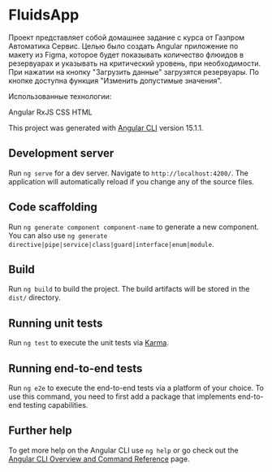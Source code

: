 # FluidsApp

Проект представляет собой домашнее задание с курса от Газпром Автоматика Сервис. Целью было создать Angular приложение по макету из Figma, которое будет показывать количество флюидов в резервуарах и указывать на критический уровень, при необходимости. При нажатии на кнопку "Загрузить данные" загрузятся резервуары. По кнопке доступна функция "Изменить допустимые значения".

Использованные технологии:

Angular
RxJS
CSS
HTML

This project was generated with [Angular CLI](https://github.com/angular/angular-cli) version 15.1.1.

## Development server

Run `ng serve` for a dev server. Navigate to `http://localhost:4200/`. The application will automatically reload if you change any of the source files.

## Code scaffolding

Run `ng generate component component-name` to generate a new component. You can also use `ng generate directive|pipe|service|class|guard|interface|enum|module`.

## Build

Run `ng build` to build the project. The build artifacts will be stored in the `dist/` directory.

## Running unit tests

Run `ng test` to execute the unit tests via [Karma](https://karma-runner.github.io).

## Running end-to-end tests

Run `ng e2e` to execute the end-to-end tests via a platform of your choice. To use this command, you need to first add a package that implements end-to-end testing capabilities.

## Further help

To get more help on the Angular CLI use `ng help` or go check out the [Angular CLI Overview and Command Reference](https://angular.io/cli) page.
